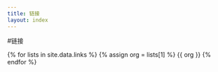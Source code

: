 ```yaml
---
title: 链接
layout: index
---
```


#链接

{% for lists in site.data.links %}
{% assign org = lists[1] %}
{{ org }}
{% endfor %}
